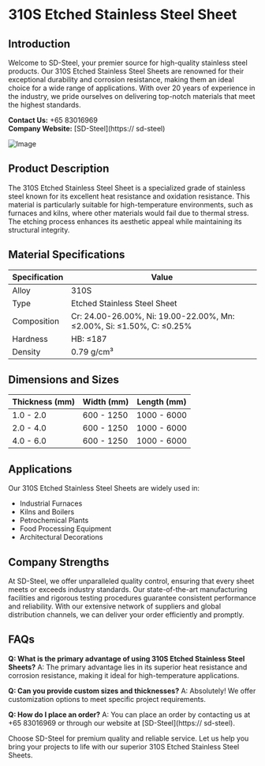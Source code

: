 # 310S Etched Stainless Steel Sheet

## Introduction
Welcome to SD-Steel, your premier source for high-quality stainless steel products. Our 310S Etched Stainless Steel Sheets are renowned for their exceptional durability and corrosion resistance, making them an ideal choice for a wide range of applications. With over 20 years of experience in the industry, we pride ourselves on delivering top-notch materials that meet the highest standards.

**Contact Us:** +65 83016969  
**Company Website:** [SD-Steel](https:// sd-steel)

![Image](https://github.com/user-attachments/assets/2567258e-e124-4816-932d-1809bd27ef0b)

## Product Description
The 310S Etched Stainless Steel Sheet is a specialized grade of stainless steel known for its excellent heat resistance and oxidation resistance. This material is particularly suitable for high-temperature environments, such as furnaces and kilns, where other materials would fail due to thermal stress. The etching process enhances its aesthetic appeal while maintaining its structural integrity.

## Material Specifications
| Specification | Value |
|---------------|-------|
| Alloy         | 310S  |
| Type          | Etched Stainless Steel Sheet |
| Composition   | Cr: 24.00-26.00%, Ni: 19.00-22.00%, Mn: ≤2.00%, Si: ≤1.50%, C: ≤0.25% |
| Hardness      | HB: ≤187 |
| Density       | 0.79 g/cm³ |

## Dimensions and Sizes
| Thickness (mm) | Width (mm) | Length (mm) |
|----------------|------------|-------------|
| 1.0 - 2.0      | 600 - 1250 | 1000 - 6000 |
| 2.0 - 4.0      | 600 - 1250 | 1000 - 6000 |
| 4.0 - 6.0      | 600 - 1250 | 1000 - 6000 |

## Applications
Our 310S Etched Stainless Steel Sheets are widely used in:
- Industrial Furnaces
- Kilns and Boilers
- Petrochemical Plants
- Food Processing Equipment
- Architectural Decorations

## Company Strengths
At SD-Steel, we offer unparalleled quality control, ensuring that every sheet meets or exceeds industry standards. Our state-of-the-art manufacturing facilities and rigorous testing procedures guarantee consistent performance and reliability. With our extensive network of suppliers and global distribution channels, we can deliver your order efficiently and promptly.

## FAQs
**Q: What is the primary advantage of using 310S Etched Stainless Steel Sheets?**
A: The primary advantage lies in its superior heat resistance and corrosion resistance, making it ideal for high-temperature applications.

**Q: Can you provide custom sizes and thicknesses?**
A: Absolutely! We offer customization options to meet specific project requirements.

**Q: How do I place an order?**
A: You can place an order by contacting us at +65 83016969 or through our website at [SD-Steel](https:// sd-steel).

Choose SD-Steel for premium quality and reliable service. Let us help you bring your projects to life with our superior 310S Etched Stainless Steel Sheets.